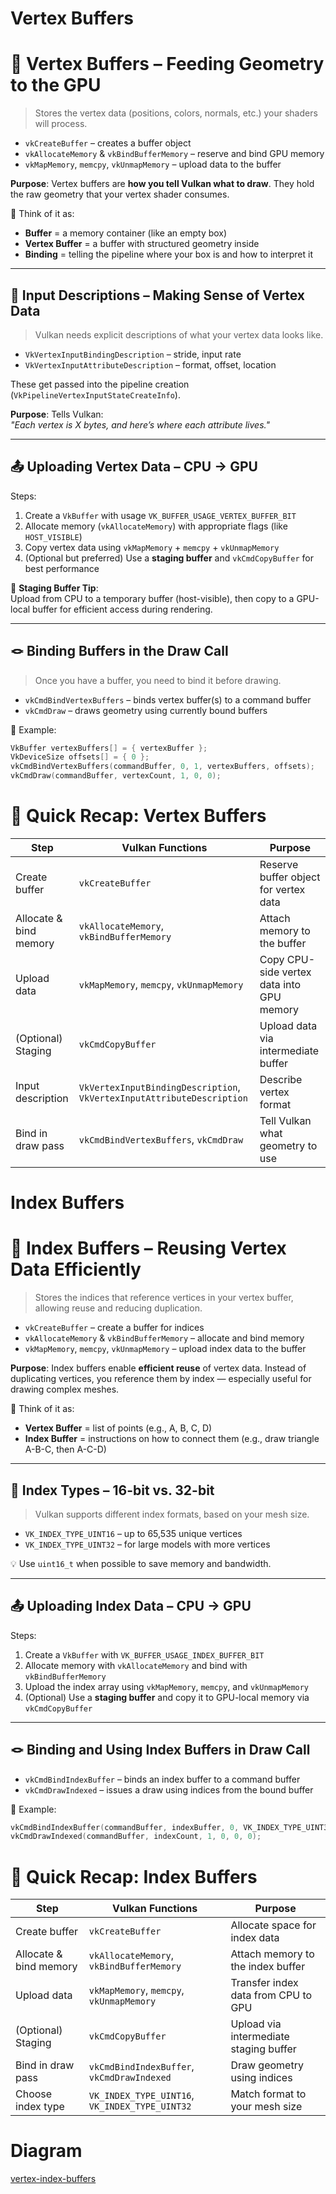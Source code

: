 # Vertex Buffers

# 🧶 Vertex Buffers – Feeding Geometry to the GPU

> Stores the vertex data (positions, colors, normals, etc.) your shaders will process.

- `vkCreateBuffer` – creates a buffer object  
- `vkAllocateMemory` & `vkBindBufferMemory` – reserve and bind GPU memory  
- `vkMapMemory`, `memcpy`, `vkUnmapMemory` – upload data to the buffer  

**Purpose**: Vertex buffers are **how you tell Vulkan what to draw**. They hold the raw geometry that your vertex shader consumes.

🧠 Think of it as:
- **Buffer** = a memory container (like an empty box)
- **Vertex Buffer** = a buffer with structured geometry inside
- **Binding** = telling the pipeline where your box is and how to interpret it

---

## 🧩 Input Descriptions – Making Sense of Vertex Data

> Vulkan needs explicit descriptions of what your vertex data looks like.

- `VkVertexInputBindingDescription` – stride, input rate  
- `VkVertexInputAttributeDescription` – format, offset, location  

These get passed into the pipeline creation (`VkPipelineVertexInputStateCreateInfo`).

**Purpose**: Tells Vulkan:  
_"Each vertex is X bytes, and here’s where each attribute lives."_

---

## 📤 Uploading Vertex Data – CPU → GPU

Steps:
1. Create a `VkBuffer` with usage `VK_BUFFER_USAGE_VERTEX_BUFFER_BIT`
2. Allocate memory (`vkAllocateMemory`) with appropriate flags (like `HOST_VISIBLE`)
3. Copy vertex data using `vkMapMemory` + `memcpy` + `vkUnmapMemory`
4. (Optional but preferred) Use a **staging buffer** and `vkCmdCopyBuffer` for best performance

🚀 **Staging Buffer Tip**:  
Upload from CPU to a temporary buffer (host-visible), then copy to a GPU-local buffer for efficient access during rendering.

---

## 🪢 Binding Buffers in the Draw Call

> Once you have a buffer, you need to bind it before drawing.

- `vkCmdBindVertexBuffers` – binds vertex buffer(s) to a command buffer  
- `vkCmdDraw` – draws geometry using currently bound buffers

📘 Example:
```cpp
VkBuffer vertexBuffers[] = { vertexBuffer };
VkDeviceSize offsets[] = { 0 };
vkCmdBindVertexBuffers(commandBuffer, 0, 1, vertexBuffers, offsets);
vkCmdDraw(commandBuffer, vertexCount, 1, 0, 0);
```

# 🧠 Quick Recap: Vertex Buffers
| Step                   | Vulkan Functions                                                       | Purpose                                   |
| ---------------------- | ---------------------------------------------------------------------- | ----------------------------------------- |
| Create buffer          | `vkCreateBuffer`                                                       | Reserve buffer object for vertex data     |
| Allocate & bind memory | `vkAllocateMemory`, `vkBindBufferMemory`                               | Attach memory to the buffer               |
| Upload data            | `vkMapMemory`, `memcpy`, `vkUnmapMemory`                               | Copy CPU-side vertex data into GPU memory |
| (Optional) Staging     | `vkCmdCopyBuffer`                                                      | Upload data via intermediate buffer       |
| Input description      | `VkVertexInputBindingDescription`, `VkVertexInputAttributeDescription` | Describe vertex format                    |
| Bind in draw pass      | `vkCmdBindVertexBuffers`, `vkCmdDraw`                                  | Tell Vulkan what geometry to use          |

# Index Buffers

# 🔢 Index Buffers – Reusing Vertex Data Efficiently

> Stores the indices that reference vertices in your vertex buffer, allowing reuse and reducing duplication.

- `vkCreateBuffer` – create a buffer for indices  
- `vkAllocateMemory` & `vkBindBufferMemory` – allocate and bind memory  
- `vkMapMemory`, `memcpy`, `vkUnmapMemory` – upload index data to the buffer  

**Purpose**: Index buffers enable **efficient reuse** of vertex data. Instead of duplicating vertices, you reference them by index — especially useful for drawing complex meshes.

🧠 Think of it as:
- **Vertex Buffer** = list of points (e.g., A, B, C, D)
- **Index Buffer** = instructions on how to connect them (e.g., draw triangle A-B-C, then A-C-D)

---

## 🧮 Index Types – 16-bit vs. 32-bit

> Vulkan supports different index formats, based on your mesh size.

- `VK_INDEX_TYPE_UINT16` – up to 65,535 unique vertices  
- `VK_INDEX_TYPE_UINT32` – for large models with more vertices  

💡 Use `uint16_t` when possible to save memory and bandwidth.

---

## 📤 Uploading Index Data – CPU → GPU

Steps:
1. Create a `VkBuffer` with `VK_BUFFER_USAGE_INDEX_BUFFER_BIT`
2. Allocate memory with `vkAllocateMemory` and bind with `vkBindBufferMemory`
3. Upload the index array using `vkMapMemory`, `memcpy`, and `vkUnmapMemory`
4. (Optional) Use a **staging buffer** and copy it to GPU-local memory via `vkCmdCopyBuffer`

---

## 🪢 Binding and Using Index Buffers in Draw Call

- `vkCmdBindIndexBuffer` – binds an index buffer to a command buffer  
- `vkCmdDrawIndexed` – issues a draw using indices from the bound buffer

📘 Example:
```cpp
vkCmdBindIndexBuffer(commandBuffer, indexBuffer, 0, VK_INDEX_TYPE_UINT32);
vkCmdDrawIndexed(commandBuffer, indexCount, 1, 0, 0, 0);
```


# 🧠 Quick Recap: Index Buffers
| Step                   | Vulkan Functions                               | Purpose                                |
| ---------------------- | ---------------------------------------------- | -------------------------------------- |
| Create buffer          | `vkCreateBuffer`                               | Allocate space for index data          |
| Allocate & bind memory | `vkAllocateMemory`, `vkBindBufferMemory`       | Attach memory to the index buffer      |
| Upload data            | `vkMapMemory`, `memcpy`, `vkUnmapMemory`       | Transfer index data from CPU to GPU    |
| (Optional) Staging     | `vkCmdCopyBuffer`                              | Upload via intermediate staging buffer |
| Bind in draw pass      | `vkCmdBindIndexBuffer`, `vkCmdDrawIndexed`     | Draw geometry using indices            |
| Choose index type      | `VK_INDEX_TYPE_UINT16`, `VK_INDEX_TYPE_UINT32` | Match format to your mesh size         |


# Diagram
[vertex-index-buffers](./diagrams/vertex-index-buffers.md)